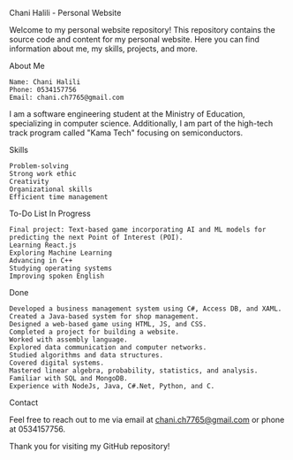 Chani Halili - Personal Website

Welcome to my personal website repository! This repository contains the source code and content for my personal website. Here you can find information about me, my skills, projects, and more.

About Me

    Name: Chani Halili
    Phone: 0534157756
    Email: chani.ch7765@gmail.com

I am a software engineering student at the Ministry of Education, specializing in computer science. Additionally, I am part of the high-tech track program called "Kama Tech" focusing on semiconductors.

Skills

    Problem-solving
    Strong work ethic
    Creativity
    Organizational skills
    Efficient time management

To-Do List
In Progress

    Final project: Text-based game incorporating AI and ML models for predicting the next Point of Interest (POI).
    Learning React.js
    Exploring Machine Learning
    Advancing in C++
    Studying operating systems
    Improving spoken English

Done

    Developed a business management system using C#, Access DB, and XAML.
    Created a Java-based system for shop management.
    Designed a web-based game using HTML, JS, and CSS.
    Completed a project for building a website.
    Worked with assembly language.
    Explored data communication and computer networks.
    Studied algorithms and data structures.
    Covered digital systems.
    Mastered linear algebra, probability, statistics, and analysis.
    Familiar with SQL and MongoDB.
    Experience with NodeJs, Java, C#.Net, Python, and C.

Contact

Feel free to reach out to me via email at chani.ch7765@gmail.com or phone at 0534157756.

Thank you for visiting my GitHub repository!
